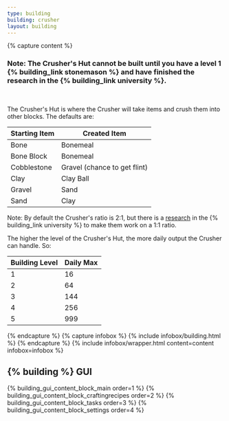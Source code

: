 ```yaml
---
type: building
building: crusher
layout: building
---
```

{% capture content %}
### Note: The Crusher's Hut cannot be built until you have a level 1 {% building_link stonemason %} and have finished the research in the {% building_link university %}.
<br>

The Crusher's Hut is where the Crusher will take items and crush them into other blocks. The defaults are: 

| Starting Item | Created Item                 |
|---------------|------------------------------|
| Bone          | Bonemeal                     |
| Bone Block    | Bonemeal                     |
| Cobblestone   | Gravel (chance to get flint) |
| Clay          | Clay Ball                    |
| Gravel        | Sand                         |
| Sand          | Clay                         |

Note: By default the Crusher's ratio is 2:1, but there is a [research](../../source/systems/research) in the {% building_link university %} to make them work on a 1:1 ratio.

The higher the level of the Crusher's Hut, the more daily output the Crusher can handle. So:

| Building Level | Daily Max |
|----------------|-----------|
| 1              | 16        |
| 2              | 64        |
| 3              | 144       |
| 4              | 256       |
| 5              | 999       |
{% endcapture %}
{% capture infobox %}
{% include infobox/building.html %}
{% endcapture %}
{% include infobox/wrapper.html content=content infobox=infobox %}

## {% building %} GUI

{% building_gui_content_block_main order=1 %}
{% building_gui_content_block_craftingrecipes order=2 %}
{% building_gui_content_block_tasks order=3 %}
{% building_gui_content_block_settings order=4 %}